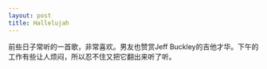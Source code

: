 ```yaml
---
layout: post
title: Hallelujah
---
```




前些日子常听的一首歌，非常喜欢。男友也赞赏Jeff Buckley的吉他才华。下午的工作有些让人烦闷，所以忍不住又把它翻出来听了听。
